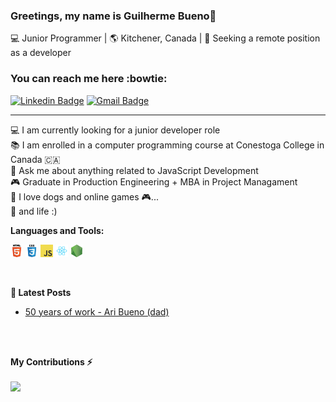 ### Greetings, my name is Guilherme Bueno👋

💻 Junior Programmer | 🌎 Kitchener, Canada | 🎯 Seeking a remote position as a developer

### You can reach me here :bowtie:

[![Linkedin Badge](https://img.shields.io/badge/-GuilhermeBueno-blue?style=flat-square&logo=Linkedin&logoColor=white&link=https://www.linkedin.com/in/guilherme-bueno-pmp)](https://www.linkedin.com/in/guilherme-bueno-pmp)
[![Gmail Badge](https://img.shields.io/badge/-bueno.itdev-c14438?style=flat-square&logo=Gmail&logoColor=white&link=mailto:bueno.itdev@gmail.com)](mailto:bueno.itdev@gmail.com)

---

💻 I am currently looking for a junior developer role<br>
📚 I am enrolled in a computer programming course at Conestoga College in Canada :canada: <br>
💬 Ask me about anything related to JavaScript Development<br>
🎮  Graduate in Production Engineering + MBA in Project Managament <br>
🐶 I love dogs and online games 🎮...<br>
💫 and life :)

**Languages and Tools:**  

<code><img height="20" src="https://raw.githubusercontent.com/github/explore/80688e429a7d4ef2fca1e82350fe8e3517d3494d/topics/html/html.png"></code>
<code><img height="20" src="https://raw.githubusercontent.com/github/explore/80688e429a7d4ef2fca1e82350fe8e3517d3494d/topics/css/css.png"></code>
<code><img height="20" src="https://raw.githubusercontent.com/github/explore/80688e429a7d4ef2fca1e82350fe8e3517d3494d/topics/javascript/javascript.png"></code>
<code><img height="20" src="https://raw.githubusercontent.com/github/explore/80688e429a7d4ef2fca1e82350fe8e3517d3494d/topics/react/react.png"></code>
<code><img height="20" src="https://raw.githubusercontent.com/github/explore/80688e429a7d4ef2fca1e82350fe8e3517d3494d/topics/nodejs/nodejs.png"></code>

<br/>

**📕 Latest Posts**   
- [50 years of work - Ari Bueno (dad)](https://www.linkedin.com/feed/update/urn:li:activity:6915507453035991040/)

<br/>
<br/>

**My Contributions ⚡**
<br/>
<br/>
<a href="https://github.com/LarissaAzevedo/github-readme-stats">
  <img align="left" src="https://github-readme-stats.vercel.app/api?username=BuenoIT&count_private=true&show_icons=true&theme=onedark" />
</a>

<br/>
</samp>

<!---
BuenoIT/BuenoIT is a ✨ special ✨ repository because its `README.md` (this file) appears on your GitHub profile.
You can click the Preview link to take a look at your changes.
--->

